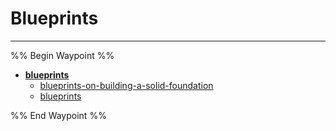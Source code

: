 # Blueprints

---

%% Begin Waypoint %%
- **[blueprints](./blueprints.md)**
	- [blueprints-on-building-a-solid-foundation](./blueprints-on-building-a-solid-foundation.md)
	- [blueprints](./blueprints.md)

%% End Waypoint %%

